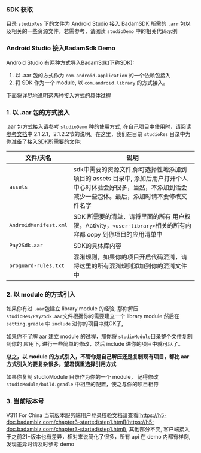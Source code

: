 ### SDK 获取
目录 `studioRes` 下的文件为 Android Studio 接入 BadamSDK 所需的 `.arr` 包以及相关的一些资源文件，若需参考，请阅读 `studioDemo` 中的相关代码示例
### Android Studio 接入BadamSdk Demo
Android Studio 有两种方式导入BadamSdk(下称SDK):
1. 以 .aar 包的方式作为 `com.android.application` 的一个依赖包接入
2. 将 SDK 作为一个 module, 以 `com.android.library` 的方式接入。

下面将详尽地说明这两种接入方式的具体过程

### 1. 以 .aar 包的方式接入
.aar 包方式接入请参考 `studioDemo` 种的使用方式, 在自己项目中使用时，请阅读 [参考文档](https://sdk-doc.badambiz.com/chapter1-started/step2.1.html)中 2.1.2.1，2.1.2.2节的说明。在这里，我们在目录 `studioRes` 目录中为你准备了接入SDK所需要的文件:

文件/夹名| 说明
--- | ---
`assets`| sdk中需要的资源文件,你可选择性地添加到项目的 assets 目录中, 添加后用户打开个人中心时体验会好很多，当然，不添加到话会减少一些包体。最后，添加时请不要修改文件名字
`AndroidManifest.xml`|SDK 所需要的清单，请将里面的所有 用户权限，Activity，`<user-library>`相关的所有内容都 copy 到你项目的应用清单中
`Pay2Sdk.aar`|SDK的具体库内容
`proguard-rules.txt`|混淆规则，如果你的项目开启代码混淆，请将这里的所有混淆规则添加到你的混淆文件中

### 2. 以 module 的方式引入
如果你有过 `.aar`包建立 library module 的经验, 那你解压 `studioRes/Pay2Sdk.aar`文件根据你的需要建立一个 library module 然后在 `setting.gradle` 中 `include` 进你的项目中就OK了,

如果你不了解 aar 建立 module 的过程，那你将 `studioModule`目录整个文件复制到你的 应用下, 进行一些简单的修改，然后 include 进你的项目中就可以了。

<B>总之，以 module 的方式引入，不管你是自己解压还是复制现有项目，都比 aar 方式引入的要复杂很多，望君慎重选择引用方式</B>

如果你复制 studioModule 目录作为你的一个 module， 记得修改 `studioModule/build.gradle` 中相应的配置，使之与你的项目相符


### 3. 当前版本号
   V311 For China
   当前版本服务端用户登录校验文档请查看[https://h5-doc.badambiz.com/chapter3-started/step1.html](https://h5-doc.badambiz.com/chapter3-started/step1.html), 其他部分不变, 客户端接入于之前21*版本也有差异，相对来说简化了很多，所有 api 在 demo 内都有样例, 发现差异时请及时参考 demo
 
